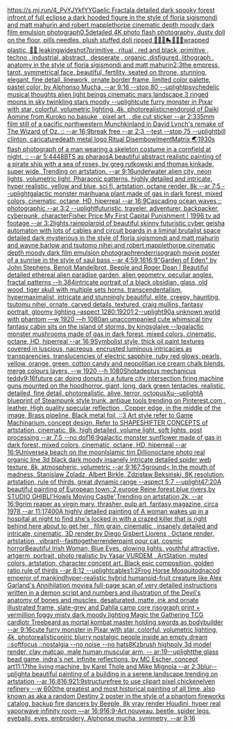 [<https://s.mj.run/4_PvYJYkfYY>](https://www.ebank.nz/aiartgenerator?category=%3Chttps%3A//s.mj.run/4_PvYJYkfYY%3E)[Gaelic Fractal](https://www.ebank.nz/aiartgenerator?category=Gaelic%20Fractal)[a detailed dark spooky forest infront of full eclipse a dark hooded figure in the style of floria sigismondi and matt mahurin and robert mapplethorpe cinematic depth moody dark film emulsion photograph](https://www.ebank.nz/aiartgenerator?category=a%20detailed%20dark%20spooky%20forest%20infront%20of%20full%20eclipse%20a%20dark%20hooded%20figure%20in%20the%20style%20of%20floria%20sigismondi%20and%20matt%20mahurin%20and%20robert%20mapplethorpe%20cinematic%20depth%20moody%20dark%20film%20emulsion%20photograph)[0.5](https://www.ebank.nz/aiartgenerator?category=0.5)[detailed,](https://www.ebank.nz/aiartgenerator?category=detailed%2C)[4K photo flash photography, dusty doll on the floor, pills needles, plush stuffed doll ripped 🦷🍄💛🛼💎💊💫wrapped plastic, 🦷🥚 leaking](https://www.ebank.nz/aiartgenerator?category=4K%20photo%20flash%20photography%2C%20dusty%20doll%20on%20the%20floor%2C%20pills%20needles%2C%20plush%20stuffed%20doll%20ripped%20%F0%9F%A6%B7%F0%9F%8D%84%F0%9F%92%9B%F0%9F%9B%BC%F0%9F%92%8E%F0%9F%92%8A%F0%9F%92%ABwrapped%20plastic%2C%20%F0%9F%A6%B7%F0%9F%A5%9A%20leaking)[wideshot](https://www.ebank.nz/aiartgenerator?category=wideshot)[7](https://www.ebank.nz/aiartgenerator?category=7)[primitive , ritual , red and black ,primitive , techno , industrial, abstract , desperate , organic ,disfigured, lithograph , anatomy in the style of floria sigismondi and matt mahurin](https://www.ebank.nz/aiartgenerator?category=primitive%20%2C%20ritual%20%2C%20red%20and%20black%20%2Cprimitive%20%2C%20techno%20%2C%20industrial%2C%20abstract%20%2C%20desperate%20%2C%20organic%20%2Cdisfigured%2C%20lithograph%20%2C%20anatomy%20in%20the%20style%20of%20floria%20sigismondi%20and%20matt%20mahurin)[2:3](https://www.ebank.nz/aiartgenerator?category=2%3A3)[the empress, tarot, symmetrical face, beautiful, fertility, seated on throne, stunning, elegant, fine detail, linework, ornate border frame, limited color palette, pastel color, by Alphonso Mucha, --ar 9:16 --stop 80 --uplight](https://www.ebank.nz/aiartgenerator?category=the%20empress%2C%20tarot%2C%20symmetrical%20face%2C%20beautiful%2C%20fertility%2C%20seated%20on%20throne%2C%20stunning%2C%20elegant%2C%20fine%20detail%2C%20linework%2C%20ornate%20border%20frame%2C%20limited%20color%20palette%2C%20pastel%20color%2C%20by%20Alphonso%20Mucha%2C%20--ar%209%3A16%20--stop%2080%20--uplight)[psychedelic musical thoughts alien light beings cinematic mars landscape 3 ringed moons in sky twinkling stars moody --uplight](https://www.ebank.nz/aiartgenerator?category=psychedelic%20musical%20thoughts%20alien%20light%20beings%20cinematic%20mars%20landscape%203%20ringed%20moons%20in%20sky%20twinkling%20stars%20moody%20--uplight)[cute furry monster in Pixar with star, colorful, volumetric lighting, 4k, photorealistic](https://www.ebank.nz/aiartgenerator?category=cute%20furry%20monster%20in%20Pixar%20with%20star%2C%20colorful%2C%20volumetric%20lighting%2C%204k%2C%20photorealistic)[nendoroid of Daiki Aomine from Kuroko no.basuke , pixel art ,, die cut sticker --ar 2:3](https://www.ebank.nz/aiartgenerator?category=nendoroid%20of%20Daiki%20Aomine%20from%20Kuroko%20no.basuke%20%2C%20pixel%20art%20%2C%2C%20die%20cut%20sticker%20--ar%202%3A3)[35mm film still of a pacific northwestern Munchkinland in David Lynch's remake of The Wizard of Oz. :: --ar 16:9](https://www.ebank.nz/aiartgenerator?category=35mm%20film%20still%20of%20a%20pacific%20northwestern%20Munchkinland%20in%20David%20Lynch%27s%20remake%20of%20The%20Wizard%20of%20Oz.%20%3A%3A%20--ar%2016%3A9)[break free --ar 2:3 --test --stop 75 --uplight](https://www.ebank.nz/aiartgenerator?category=break%20free%20--ar%202%3A3%20--test%20--stop%2075%20--uplight)[bill clinton, caricature](https://www.ebank.nz/aiartgenerator?category=bill%20clinton%2C%20caricature)[death metal logo Ritual Disembowlment](https://www.ebank.nz/aiartgenerator?category=death%20metal%20logo%20Ritual%20Disembowlment)[Matrix 🌏](https://www.ebank.nz/aiartgenerator?category=Matrix%20%F0%9F%8C%8F)[1930s flash photograph of a man wearing a skeleton costume in a cornfield at night. :: --ar 5:4](https://www.ebank.nz/aiartgenerator?category=1930s%20flash%20photograph%20of%20a%20man%20wearing%20a%20skeleton%20costume%20in%20a%20cornfield%20at%20night.%20%3A%3A%20--ar%205%3A4)[448](https://www.ebank.nz/aiartgenerator?category=448)[BTS as pharaos](https://www.ebank.nz/aiartgenerator?category=BTS%20as%20pharaos)[A beautiful abstract realistic painting of a pirate ship with a sea of roses, by greg rutkowski and thomas kinkade, super wide, Trending on artstation. --ar 9:16](https://www.ebank.nz/aiartgenerator?category=A%20beautiful%20abstract%20realistic%20painting%20of%20a%20pirate%20ship%20with%20a%20sea%20of%20roses%2C%20by%20greg%20rutkowski%20and%20thomas%20kinkade%2C%20super%20wide%2C%20Trending%20on%20artstation.%20--ar%209%3A16)[underwater alien city, neon lights, volumetric light, Pharaonic patterns, highly detailed and intricate, hyper realistic, yellow and blue, sci fi, artstation, octane render, 8k --ar 7:5 --uplight](https://www.ebank.nz/aiartgenerator?category=underwater%20alien%20city%2C%20neon%20lights%2C%20volumetric%20light%2C%20Pharaonic%20patterns%2C%20highly%20detailed%20and%20intricate%2C%20hyper%20realistic%2C%20yellow%20and%20blue%2C%20sci%20fi%2C%20artstation%2C%20octane%20render%2C%208k%20--ar%207%3A5%20--uplight)[galactic monster marihuana plant made of gas in dark forest, mixed colors, cinematic, octane, HD, hiperreal --ar 16:9](https://www.ebank.nz/aiartgenerator?category=galactic%20monster%20marihuana%20plant%20made%20of%20gas%20in%20dark%20forest%2C%20mixed%20colors%2C%20cinematic%2C%20octane%2C%20HD%2C%20hiperreal%20--ar%2016%3A9)[Cascading ocean waves :: photographic --ar 3:2 --uplight](https://www.ebank.nz/aiartgenerator?category=Cascading%20ocean%20waves%20%3A%3A%20photographic%20--ar%203%3A2%20--uplight)[futuristic, traveler, adventurer, backpacker, cyberpunk, character](https://www.ebank.nz/aiartgenerator?category=futuristic%2C%20traveler%2C%20adventurer%2C%20backpacker%2C%20cyberpunk%2C%20character)[Fisher Price My First Capital Punishment | 1996 tv ad footage --ar 3:2](https://www.ebank.nz/aiartgenerator?category=Fisher%20Price%20My%20First%20Capital%20Punishment%20%7C%201996%20tv%20ad%20footage%20--ar%203%3A2)[lights,rain](https://www.ebank.nz/aiartgenerator?category=lights%2Crain)[polaroid of beautiful skinny futuristic cyber geisha automaton with lots of cables and circuit boards in a liminal brutalist space detailed dark mysterious in the style of floria sigismondi and matt mahurin and wayne barlow and tsutomo nihei and robert mapplethorpe cinematic depth moody dark film emulsion photograph](https://www.ebank.nz/aiartgenerator?category=polaroid%20of%20beautiful%20skinny%20futuristic%20cyber%20geisha%20automaton%20with%20lots%20of%20cables%20and%20circuit%20boards%20in%20a%20liminal%20brutalist%20space%20detailed%20dark%20mysterious%20in%20the%20style%20of%20floria%20sigismondi%20and%20matt%20mahurin%20and%20wayne%20barlow%20and%20tsutomo%20nihei%20and%20robert%20mapplethorpe%20cinematic%20depth%20moody%20dark%20film%20emulsion%20photograph)[render](https://www.ebank.nz/aiartgenerator?category=render)[risograph movie poster of a sunrise in the style of saul bass --ar 4:5](https://www.ebank.nz/aiartgenerator?category=risograph%20movie%20poster%20of%20a%20sunrise%20in%20the%20style%20of%20saul%20bass%20--ar%204%3A5)[9:16](https://www.ebank.nz/aiartgenerator?category=9%3A16)[16:9](https://www.ebank.nz/aiartgenerator?category=16%3A9)["Garden of Eden" by John Stephens, Benoit Mandelbrot, Beeple and Roger Dean | Beautiful detailed ethereal alien paradise garden, alien geometry, peculiar angles, fractal patterns --h 384](https://www.ebank.nz/aiartgenerator?category=%22Garden%20of%20Eden%22%20by%20John%20Stephens%2C%20Benoit%20Mandelbrot%2C%20Beeple%20and%20Roger%20Dean%20%7C%20Beautiful%20detailed%20ethereal%20alien%20paradise%20garden%2C%20alien%20geometry%2C%20peculiar%20angles%2C%20fractal%20patterns%20--h%20384)[intricate portrait of a black obsidian, glass, old wood,  tiger skull with multiple sets horns, transcendentalism, hypermaximalist, intricate and stunningly beautiful, elite, creepy, haunting, tsutomu nihei, ornate, carved details, textured, craig mullins, fantasy portrait, gloomy lighting –aspect 1280:1920](https://www.ebank.nz/aiartgenerator?category=intricate%20portrait%20of%20a%20black%20obsidian%2C%20glass%2C%20old%20wood%2C%20%20tiger%20skull%20with%20multiple%20sets%20horns%2C%20transcendentalism%2C%20hypermaximalist%2C%20intricate%20and%20stunningly%20beautiful%2C%20elite%2C%20creepy%2C%20haunting%2C%20tsutomu%20nihei%2C%20ornate%2C%20carved%20details%2C%20textured%2C%20craig%20mullins%2C%20fantasy%20portrait%2C%20gloomy%20lighting%20%E2%80%93aspect%201280%3A1920)[1:2](https://www.ebank.nz/aiartgenerator?category=1%3A2)[](https://www.ebank.nz/aiartgenerator?category=)[--uplight](https://www.ebank.nz/aiartgenerator?category=--uplight)[](https://www.ebank.nz/aiartgenerator?category=)[90](https://www.ebank.nz/aiartgenerator?category=90)[a unknown world with phantom —w 1920 —h 1080](https://www.ebank.nz/aiartgenerator?category=a%20unknown%20world%20with%20phantom%20%E2%80%94w%201920%20%E2%80%94h%201080)[an unaccompanied cute whimsical tiny fantasy cabin sits on the island of storms, by kingsglaive --lp](https://www.ebank.nz/aiartgenerator?category=an%20unaccompanied%20cute%20whimsical%20tiny%20fantasy%20cabin%20sits%20on%20the%20island%20of%20storms%2C%20by%20kingsglaive%20--lp)[galactic monster mushrooms made of gas in dark forest, mixed colors, cinematic, octane, HD, hiperreal --ar 16:9](https://www.ebank.nz/aiartgenerator?category=galactic%20monster%20mushrooms%20made%20of%20gas%20in%20dark%20forest%2C%20mixed%20colors%2C%20cinematic%2C%20octane%2C%20HD%2C%20hiperreal%20--ar%2016%3A9)[Symbolist style, thick oil paint textures covered in  luscious, nacreous, encrusted luminous intricacies as transparencies, translucencies of electric sapphire, ruby red glows, pearls, yellow, orange, green, cotton candy and neopolitian ice cream chalk blends, merge colours layers,   --w 1920 --h 1080](https://www.ebank.nz/aiartgenerator?category=Symbolist%20style%2C%20thick%20oil%20paint%20textures%20covered%20in%20%20luscious%2C%20nacreous%2C%20encrusted%20luminous%20intricacies%20as%20transparencies%2C%20translucencies%20of%20electric%20sapphire%2C%20ruby%20red%20glows%2C%20pearls%2C%20yellow%2C%20orange%2C%20green%2C%20cotton%20candy%20and%20neopolitian%20ice%20cream%20chalk%20blends%2C%20merge%20colours%20layers%2C%20%20%20--w%201920%20--h%201080)[Shot](https://www.ebank.nz/aiartgenerator?category=Shot)[adeptus mechanicus teddy](https://www.ebank.nz/aiartgenerator?category=adeptus%20mechanicus%20teddy)[9:16](https://www.ebank.nz/aiartgenerator?category=9%3A16)[future car doing donuts in a future city intersection firing machine guns mounted on the hood](https://www.ebank.nz/aiartgenerator?category=future%20car%20doing%20donuts%20in%20a%20future%20city%20intersection%20firing%20machine%20guns%20mounted%20on%20the%20hood)[horror, giant, long, dark green tentacles, realistic, detailed, fine detail, photorealistic, alive, terror, octopus](https://www.ebank.nz/aiartgenerator?category=horror%2C%20giant%2C%20long%2C%20dark%20green%20tentacles%2C%20realistic%2C%20detailed%2C%20fine%20detail%2C%20photorealistic%2C%20alive%2C%20terror%2C%20octopus)[Xu](https://www.ebank.nz/aiartgenerator?category=Xu)[--uplight](https://www.ebank.nz/aiartgenerator?category=--uplight)[A blueprint of Steampunk style trunk,   antique tools trending on Pinterest.com  , leather, High quality specular reflection , Copper  edge, in the middle of the image, Brass pipeline,  Black metal foil,  ::3  Art style refer to Game Machinarium.  concept design, Refer to SHAPESHIFTER CONCEPTS  of artstation, cinematic,  8k, high detailed,  volume light,  soft lights,  post processing    --ar 7:5   --no dof](https://www.ebank.nz/aiartgenerator?category=A%20blueprint%20of%20Steampunk%20style%20trunk%2C%20%20%20antique%20tools%20trending%20on%20Pinterest.com%20%20%2C%20leather%2C%20High%20quality%20specular%20reflection%20%2C%20Copper%20%20edge%2C%20in%20the%20middle%20of%20the%20image%2C%20Brass%20pipeline%2C%20%20Black%20metal%20foil%2C%20%20%3A%3A3%20%20Art%20style%20refer%20to%20Game%20Machinarium.%20%20concept%20design%2C%20Refer%20to%20SHAPESHIFTER%20CONCEPTS%20%20of%20artstation%2C%20cinematic%2C%20%208k%2C%20high%20detailed%2C%20%20volume%20light%2C%20%20soft%20lights%2C%20%20post%20processing%20%20%20%20--ar%207%3A5%20%20%20--no%20dof)[16:9](https://www.ebank.nz/aiartgenerator?category=16%3A9)[galactic monster sunflower made of gas in dark forest, mixed colors, cinematic, octane, HD, hiperreal --ar 16:9](https://www.ebank.nz/aiartgenerator?category=galactic%20monster%20sunflower%20made%20of%20gas%20in%20dark%20forest%2C%20mixed%20colors%2C%20cinematic%2C%20octane%2C%20HD%2C%20hiperreal%20--ar%2016%3A9)[Universe](https://www.ebank.nz/aiartgenerator?category=Universe)[a beach on the moon](https://www.ebank.nz/aiartgenerator?category=a%20beach%20on%20the%20moon)[Islamic tim Dillion](https://www.ebank.nz/aiartgenerator?category=Islamic%20tim%20Dillion)[octane photo real organic line 3d black dark moody insanely intricate detailed spider web texture, 8k, atmospheric, volumetric --ar 9:16](https://www.ebank.nz/aiartgenerator?category=octane%20photo%20real%20organic%20line%203d%20black%20dark%20moody%20insanely%20intricate%20detailed%20spider%20web%20texture%2C%208k%2C%20atmospheric%2C%20volumetric%20--ar%209%3A16)[7:5](https://www.ebank.nz/aiartgenerator?category=7%3A5)[ground](https://www.ebank.nz/aiartgenerator?category=ground)[< In the mouth of madness, Stanislaw Zoladz, Albert Birkle, Zdzisław Beksiński, 8K resolution, artstation, rule of thirds, great dynamic range --aspect 5:7 --uplight](https://www.ebank.nz/aiartgenerator?category=%3C%20In%20the%20mouth%20of%20madness%2C%20Stanislaw%20Zoladz%2C%20Albert%20Birkle%2C%20Zdzis%C5%82aw%20Beksi%C5%84ski%2C%208K%20resolution%2C%20artstation%2C%20rule%20of%20thirds%2C%20great%20dynamic%20range%20--aspect%205%3A7%20--uplight)[47:20](https://www.ebank.nz/aiartgenerator?category=47%3A20)[A beautiful painting of European town::2,europe Reine,forest,blue rivers,by STUDIO GHIBLI'Howls Moving Castle',Trending on artstation,2k, --ar 16:9](https://www.ebank.nz/aiartgenerator?category=A%20beautiful%20painting%20of%20European%20town%3A%3A2%2Ceurope%20Reine%2Cforest%2Cblue%20rivers%2Cby%20STUDIO%20GHIBLI%27Howls%20Moving%20Castle%27%2CTrending%20on%20artstation%2C2k%2C%20--ar%2016%3A9)[grim reaper as virgin mary, thrasher, pulp art, fantasy magazine, circa 1978 --ar 11:17](https://www.ebank.nz/aiartgenerator?category=grim%20reaper%20as%20virgin%20mary%2C%20thrasher%2C%20pulp%20art%2C%20fantasy%20magazine%2C%20circa%201978%20--ar%2011%3A17)[400](https://www.ebank.nz/aiartgenerator?category=400)[A highly detailed painting of A woman wakes up in a hospital at night to find she's locked in with a crazed killer that is right behind here about to get her , film grain, cinematic , insanely detailed and intricate, cinematic, 3D render by Diego Gisbert Llorens , Octane render, artstation , vibrant](https://www.ebank.nz/aiartgenerator?category=A%20highly%20detailed%20painting%20of%20A%20woman%20wakes%20up%20in%20a%20hospital%20at%20night%20to%20find%20she%27s%20locked%20in%20with%20a%20crazed%20killer%20that%20is%20right%20behind%20here%20about%20to%20get%20her%20%2C%20film%20grain%2C%20cinematic%20%2C%20insanely%20detailed%20and%20intricate%2C%20cinematic%2C%203D%20render%20by%20Diego%20Gisbert%20Llorens%20%2C%20Octane%20render%2C%20artstation%20%2C%20vibrant)[--fast](https://www.ebank.nz/aiartgenerator?category=--fast)[together](https://www.ebank.nz/aiartgenerator?category=together)[render](https://www.ebank.nz/aiartgenerator?category=render)[paint pour cat, cosmic horror](https://www.ebank.nz/aiartgenerator?category=paint%20pour%20cat%2C%20cosmic%20horror)[Beautiful Irish Woman, Blue Eyes, glowing lights. youthful attractive, artgerm, portrait, photo realistic by Yaşar VURDEM , ArtStation, muted colors, artstation, character concept art. Black epic composition, golden ratio,rule of thirds --ar 8:12 --uplight](https://www.ebank.nz/aiartgenerator?category=Beautiful%20Irish%20Woman%2C%20Blue%20Eyes%2C%20glowing%20lights.%20youthful%20attractive%2C%20artgerm%2C%20portrait%2C%20photo%20realistic%20by%20Ya%C5%9Far%20VURDEM%20%2C%20ArtStation%2C%20muted%20colors%2C%20artstation%2C%20character%20concept%20art.%20Black%20epic%20composition%2C%20golden%20ratio%2Crule%20of%20thirds%20--ar%208%3A12%20--uplight)[cables](https://www.ebank.nz/aiartgenerator?category=cables)[1:2](https://www.ebank.nz/aiartgenerator?category=1%3A2)[Frog Horse Mosquito](https://www.ebank.nz/aiartgenerator?category=Frog%20Horse%20Mosquito)[dna](https://www.ebank.nz/aiartgenerator?category=dna)[cod emperor of mankind](https://www.ebank.nz/aiartgenerator?category=cod%20emperor%20of%20mankind)[hyper-realistic hybrid humanoid-fruit creature like Alex Garland's Annihilation movie](https://www.ebank.nz/aiartgenerator?category=hyper-realistic%20hybrid%20humanoid-fruit%20creature%20like%20Alex%20Garland%27s%20Annihilation%20movie)[a full-page scan of very detailed instructions written in a demon script and numbers and illustration of the Devil's anatomy of bones and muscles, desaturated, matte, ink and ornate illustrated frame, slate-grey and Dahlia camp core risograph print + vermillion foggy misty dark moody lighting Magic the Gathering TCG card](https://www.ebank.nz/aiartgenerator?category=a%20full-page%20scan%20of%20very%20detailed%20instructions%20written%20in%20a%20demon%20script%20and%20numbers%20and%20illustration%20of%20the%20Devil%27s%20anatomy%20of%20bones%20and%20muscles%2C%20desaturated%2C%20matte%2C%20ink%20and%20ornate%20illustrated%20frame%2C%20slate-grey%20and%20Dahlia%20camp%20core%20risograph%20print%20%2B%20vermillion%20foggy%20misty%20dark%20moody%20lighting%20Magic%20the%20Gathering%20TCG%20card)[lotr Treebeard as mortal kombat master holding swords as bodybuilder --ar 9:16](https://www.ebank.nz/aiartgenerator?category=lotr%20Treebeard%20as%20mortal%20kombat%20master%20holding%20swords%20as%20bodybuilder%20--ar%209%3A16)[cute furry monster in Pixar with star, colorful, volumetric lighting, 4k, photorealistic](https://www.ebank.nz/aiartgenerator?category=cute%20furry%20monster%20in%20Pixar%20with%20star%2C%20colorful%2C%20volumetric%20lighting%2C%204k%2C%20photorealistic)[oniric blurry nostalgic people inside an empty dream ::softfocus ::nostalgia --no noise --no hats](https://www.ebank.nz/aiartgenerator?category=oniric%20blurry%20nostalgic%20people%20inside%20an%20empty%20dream%20%3A%3Asoftfocus%20%3A%3Anostalgia%20--no%20noise%20--no%20hats)[8K](https://www.ebank.nz/aiartgenerator?category=8K)[zbrush highpoly 3d model render, clay matcap, male human muscular arm, -- ar:19](https://www.ebank.nz/aiartgenerator?category=zbrush%20highpoly%203d%20model%20render%2C%20clay%20matcap%2C%20male%20human%20muscular%20arm%2C%20--%20ar%3A19)[--uplight](https://www.ebank.nz/aiartgenerator?category=--uplight)[the glass bead game, indra's net, infinite reflections, by MC Escher, concept art](https://www.ebank.nz/aiartgenerator?category=the%20glass%20bead%20game%2C%20indra%27s%20net%2C%20infinite%20reflections%2C%20by%20MC%20Escher%2C%20concept%20art)[11:17](https://www.ebank.nz/aiartgenerator?category=11%3A17)[the living machine, by Karel Thole and Mike Mignola --ar 2:3](https://www.ebank.nz/aiartgenerator?category=the%20living%20machine%2C%20by%20Karel%20Thole%20and%20Mike%20Mignola%20--ar%202%3A3)[blur](https://www.ebank.nz/aiartgenerator?category=blur)[--uplight](https://www.ebank.nz/aiartgenerator?category=--uplight)[a beautiful painting of a building in a serene landscape,trending on artstation --ar 16:8](https://www.ebank.nz/aiartgenerator?category=a%20beautiful%20painting%20of%20a%20building%20in%20a%20serene%20landscape%2Ctrending%20on%20artstation%20--ar%2016%3A8)[16:9](https://www.ebank.nz/aiartgenerator?category=16%3A9)[21:9](https://www.ebank.nz/aiartgenerator?category=21%3A9)[structure](https://www.ebank.nz/aiartgenerator?category=structure)[free to use clipart pixel chicken](https://www.ebank.nz/aiartgenerator?category=free%20to%20use%20clipart%20pixel%20chicken)[elven refinery --w 600](https://www.ebank.nz/aiartgenerator?category=elven%20refinery%20--w%20600)[the greatest and most historical painting of all time, also known as aka a random Destiny 2 poster in the style of a phantom fireworks catalog, backup fire dancers by Beeple, 8k vray render Houdini, hyper real vaporwave infinity room —ar 16:9](https://www.ebank.nz/aiartgenerator?category=the%20greatest%20and%20most%20historical%20painting%20of%20all%20time%2C%20also%20known%20as%20aka%20a%20random%20Destiny%202%20poster%20in%20the%20style%20of%20a%20phantom%20fireworks%20catalog%2C%20backup%20fire%20dancers%20by%20Beeple%2C%208k%20vray%20render%20Houdini%2C%20hyper%20real%20vaporwave%20infinity%20room%20%E2%80%94ar%2016%3A9)[16:9](https://www.ebank.nz/aiartgenerator?category=16%3A9)[-](https://www.ebank.nz/aiartgenerator?category=-)[Art nouveau, beetle, spider legs, eyeballs, eyes, embroidery, Alphonse mucha, symmetry, --ar 9:16](https://www.ebank.nz/aiartgenerator?category=Art%20nouveau%2C%20beetle%2C%20spider%20legs%2C%20eyeballs%2C%20eyes%2C%20embroidery%2C%20Alphonse%20mucha%2C%20symmetry%2C%20--ar%209%3A16)